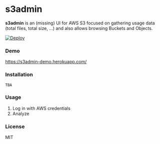 # s3admin

**s3admin** is an (missing) UI for AWS S3 focused on gathering usage data (total files, total size, ...) and also allows browsing Buckets and Objects.

<a href="https://www.heroku.com/deploy/?template=https://github.com/omaksi/s3admin"><img src="https://www.herokucdn.com/deploy/button.svg" alt="Deploy"></a>

### Demo

https://s3admin-demo.herokuapp.com/

### Installation

    TBA

### Usage

1. Log in with AWS credentials
2. Analyze

### License

MIT
